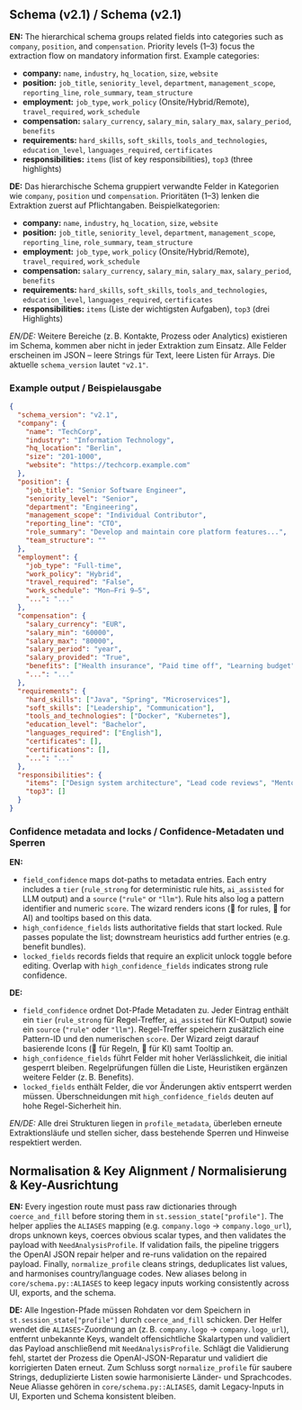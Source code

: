 ## Schema (v2.1) / Schema (v2.1)

**EN:** The hierarchical schema groups related fields into categories such as `company`, `position`, and `compensation`. Priority levels (1–3) focus the extraction flow on mandatory information first. Example categories:
- **company:** `name`, `industry`, `hq_location`, `size`, `website`
- **position:** `job_title`, `seniority_level`, `department`, `management_scope`, `reporting_line`, `role_summary`, `team_structure`
- **employment:** `job_type`, `work_policy` (Onsite/Hybrid/Remote), `travel_required`, `work_schedule`
- **compensation:** `salary_currency`, `salary_min`, `salary_max`, `salary_period`, `benefits`
- **requirements:** `hard_skills`, `soft_skills`, `tools_and_technologies`, `education_level`, `languages_required`, `certificates`
- **responsibilities:** `items` (list of key responsibilities), `top3` (three highlights)

**DE:** Das hierarchische Schema gruppiert verwandte Felder in Kategorien wie `company`, `position` und `compensation`. Prioritäten (1–3) lenken die Extraktion zuerst auf Pflichtangaben. Beispielkategorien:
- **company:** `name`, `industry`, `hq_location`, `size`, `website`
- **position:** `job_title`, `seniority_level`, `department`, `management_scope`, `reporting_line`, `role_summary`, `team_structure`
- **employment:** `job_type`, `work_policy` (Onsite/Hybrid/Remote), `travel_required`, `work_schedule`
- **compensation:** `salary_currency`, `salary_min`, `salary_max`, `salary_period`, `benefits`
- **requirements:** `hard_skills`, `soft_skills`, `tools_and_technologies`, `education_level`, `languages_required`, `certificates`
- **responsibilities:** `items` (Liste der wichtigsten Aufgaben), `top3` (drei Highlights)

*EN/DE:* Weitere Bereiche (z. B. Kontakte, Prozess oder Analytics) existieren im Schema, kommen aber nicht in jeder Extraktion zum Einsatz. Alle Felder erscheinen im JSON – leere Strings für Text, leere Listen für Arrays. Die aktuelle `schema_version` lautet `"v2.1"`.

### Example output / Beispielausgabe

```json
{
  "schema_version": "v2.1",
  "company": {
    "name": "TechCorp",
    "industry": "Information Technology",
    "hq_location": "Berlin",
    "size": "201-1000",
    "website": "https://techcorp.example.com"
  },
  "position": {
    "job_title": "Senior Software Engineer",
    "seniority_level": "Senior",
    "department": "Engineering",
    "management_scope": "Individual Contributor",
    "reporting_line": "CTO",
    "role_summary": "Develop and maintain core platform features...",
    "team_structure": ""
  },
  "employment": {
    "job_type": "Full-time",
    "work_policy": "Hybrid",
    "travel_required": "False",
    "work_schedule": "Mon–Fri 9–5",
    "...": "..."
  },
  "compensation": {
    "salary_currency": "EUR",
    "salary_min": "60000",
    "salary_max": "80000",
    "salary_period": "year",
    "salary_provided": "True",
    "benefits": ["Health insurance", "Paid time off", "Learning budget"],
    "...": "..."
  },
  "requirements": {
    "hard_skills": ["Java", "Spring", "Microservices"],
    "soft_skills": ["Leadership", "Communication"],
    "tools_and_technologies": ["Docker", "Kubernetes"],
    "education_level": "Bachelor",
    "languages_required": ["English"],
    "certificates": [],
    "certifications": [],
    "...": "..."
  },
  "responsibilities": {
    "items": ["Design system architecture", "Lead code reviews", "Mentor junior developers"],
    "top3": []
  }
}
```

### Confidence metadata and locks / Confidence-Metadaten und Sperren

**EN:**
- `field_confidence` maps dot-paths to metadata entries. Each entry includes a `tier` (`rule_strong` for deterministic rule hits, `ai_assisted` for LLM output) and a `source` (`"rule"` or `"llm"`). Rule hits also log a pattern identifier and numeric `score`. The wizard renders icons (🔎 for rules, 🤖 for AI) and tooltips based on this data.
- `high_confidence_fields` lists authoritative fields that start locked. Rule passes populate the list; downstream heuristics add further entries (e.g. benefit bundles).
- `locked_fields` records fields that require an explicit unlock toggle before editing. Overlap with `high_confidence_fields` indicates strong rule confidence.

**DE:**
- `field_confidence` ordnet Dot-Pfade Metadaten zu. Jeder Eintrag enthält ein `tier` (`rule_strong` für Regel-Treffer, `ai_assisted` für KI-Output) sowie ein `source` (`"rule"` oder `"llm"`). Regel-Treffer speichern zusätzlich eine Pattern-ID und den numerischen `score`. Der Wizard zeigt darauf basierende Icons (🔎 für Regeln, 🤖 für KI) samt Tooltip an.
- `high_confidence_fields` führt Felder mit hoher Verlässlichkeit, die initial gesperrt bleiben. Regelprüfungen füllen die Liste, Heuristiken ergänzen weitere Felder (z. B. Benefits).
- `locked_fields` enthält Felder, die vor Änderungen aktiv entsperrt werden müssen. Überschneidungen mit `high_confidence_fields` deuten auf hohe Regel-Sicherheit hin.

*EN/DE:* Alle drei Strukturen liegen in `profile_metadata`, überleben erneute Extraktionsläufe und stellen sicher, dass bestehende Sperren und Hinweise respektiert werden.

## Normalisation & Key Alignment / Normalisierung & Key-Ausrichtung

**EN:** Every ingestion route must pass raw dictionaries through `coerce_and_fill`
before storing them in `st.session_state["profile"]`. The helper applies the
`ALIASES` mapping (e.g. `company.logo` → `company.logo_url`), drops unknown
keys, coerces obvious scalar types, and then validates the payload with
`NeedAnalysisProfile`. If validation fails, the pipeline triggers the OpenAI
JSON repair helper and re-runs validation on the repaired payload. Finally,
`normalize_profile` cleans strings, deduplicates list values, and harmonises
country/language codes. New aliases belong in `core/schema.py::ALIASES` to keep
legacy inputs working consistently across UI, exports, and the schema.

**DE:** Alle Ingestion-Pfade müssen Rohdaten vor dem Speichern in
`st.session_state["profile"]` durch `coerce_and_fill` schicken. Der Helfer
wendet die `ALIASES`-Zuordnung an (z. B. `company.logo` → `company.logo_url`),
entfernt unbekannte Keys, wandelt offensichtliche Skalartypen und validiert das
Payload anschließend mit `NeedAnalysisProfile`. Schlägt die Validierung fehl,
startet der Prozess die OpenAI-JSON-Reparatur und validiert die korrigierten
Daten erneut. Zum Schluss sorgt `normalize_profile` für saubere Strings,
deduplizierte Listen sowie harmonisierte Länder- und Sprachcodes. Neue Aliasse
gehören in `core/schema.py::ALIASES`, damit Legacy-Inputs in UI, Exporten und
Schema konsistent bleiben.
